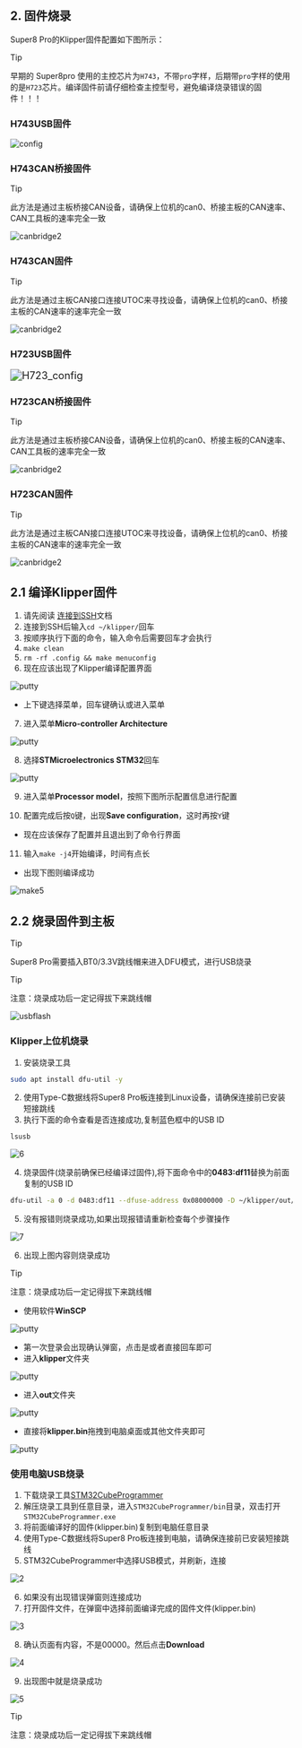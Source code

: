 ## 2. 固件烧录

Super8 Pro的Klipper固件配置如下图所示：

> [!TIP]
> 早期的 Super8pro 使用的主控芯片为`H743`，不带`pro`字样，后期带`pro`字样的使用的是`H723`芯片。编译固件前请仔细检查主控型号，避免编译烧录错误的固件！！！

<!-- tabs:start -->

### ****H743USB固件****

![config](../../images/boards/fly_super8_pro/config.png ":no-zooom")

### ****H743CAN桥接固件****

>[!TIP]
>
>此方法是通过主板桥接CAN设备，请确保上位机的can0、桥接主板的CAN速率、CAN工具板的速率完全一致

![canbridge2](../../images/boards/fly_super8_pro/canbridge1.png)

### ****H743CAN固件****

>[!TIP]
>
>此方法是通过主板CAN接口连接UTOC来寻找设备，请确保上位机的can0、桥接主板的CAN速率的速率完全一致

![canbridge2](../../images/boards/fly_super8_pro/can.png)

<!-- tabs:end -->



<!-- tabs:start -->

### ****H723USB固件****

<img src="../../images/boards/fly_super8_pro/H723_config.png" alt="H723_config" style="zoom:130%;" />

### ****H723CAN桥接固件****

>[!TIP]
>
>此方法是通过主板桥接CAN设备，请确保上位机的can0、桥接主板的CAN速率、CAN工具板的速率完全一致

![canbridge2](../../images/boards/fly_super8_pro/canbridge2.png)

### ****H723CAN固件****

>[!TIP]
>
>此方法是通过主板CAN接口连接UTOC来寻找设备，请确保上位机的can0、桥接主板的CAN速率的速率完全一致

![canbridge2](../../images/boards/fly_super8_pro/can1.png)



<!-- tabs:end -->

## 2.1  编译Klipper固件

1. 请先阅读 [连接到SSH](/board/fly_pi_v2/to_ssh "点击即可跳转")文档
2. 连接到SSH后输入```cd ~/klipper/```回车
3. 按顺序执行下面的命令，输入命令后需要回车才会执行
4. ```make clean```
5. ```rm -rf .config && make menuconfig```
6. 现在应该出现了Klipper编译配置界面

![putty](../../images/firmware/make1.png ":no-zooom")

* 上下键选择菜单，回车键确认或进入菜单
7. 进入菜单**Micro-controller Architecture**

![putty](../../images/firmware/make2.png ":no-zooom")

8. 选择**STMicroelectronics STM32**回车

![putty](../../images/firmware/make3.png ":no-zooom")

9. 进入菜单**Processor model**，按照下图所示配置信息进行配置

10. 配置完成后按```Q```键，出现**Save configuration**，这时再按```Y```键
* 现在应该保存了配置并且退出到了命令行界面

11. 输入```make -j4```开始编译，时间有点长

* 出现下图则编译成功

![make5](../../images/firmware/make5.png)

## 2.2  烧录固件到主板

> [!TIP]
> Super8 Pro需要插入BT0/3.3V跳线帽来进入DFU模式，进行USB烧录



> [!TIP]
> 注意：烧录成功后一定记得拔下来跳线帽



![usbflash](../../images/boards/fly_super8_pro/boot.png ":no-zooom")

<!-- tabs:start -->

### **Klipper上位机烧录**

1. 安装烧录工具

```bash
sudo apt install dfu-util -y
```

2. 使用Type-C数据线将Super8 Pro板连接到Linux设备，请确保连接前已安装短接跳线
3. 执行下面的命令查看是否连接成功,复制蓝色框中的USB ID

```bash
lsusb
```

![6](../../images/boards/fly_sht36_42/6.png ":no-zooom")

4. 烧录固件(烧录前确保已经编译过固件),将下面命令中的**0483:df11**替换为前面复制的USB ID

```bash
dfu-util -a 0 -d 0483:df11 --dfuse-address 0x08000000 -D ~/klipper/out/klipper.bin
```
5. 没有报错则烧录成功,如果出现报错请重新检查每个步骤操作

![7](../../images/boards/fly_sht36_42/7.png ":no-zooom")

6. 出现上图内容则烧录成功

> [!TIP]
> 注意：烧录成功后一定记得拔下来跳线帽



* 使用软件**WinSCP**

![putty](../../images/firmware/down1.png ":no-zooom")

* 第一次登录会出现确认弹窗，点击是或者直接回车即可
* 进入**klipper**文件夹

![putty](../../images/firmware/down2.png ":no-zooom")

* 进入**out**文件夹

![putty](../../images/firmware/down3.png ":no-zooom")

* 直接将**klipper.bin**拖拽到电脑桌面或其他文件夹即可

![putty](../../images/firmware/down4.png ":no-zooom")

### **使用电脑USB烧录**

1. 下载烧录工具[STM32CubeProgrammer](https://cdn.mellow.klipper.cn/Utils/STM32CubeProgrammer.zip)
2. 解压烧录工具到任意目录，进入`STM32CubeProgrammer/bin`目录，双击打开`STM32CubeProgrammer.exe`
3. 将前面编译好的固件(klipper.bin)复制到电脑任意目录
4. 使用Type-C数据线将Super8 Pro板连接到电脑，请确保连接前已安装短接跳线
5. STM32CubeProgrammer中选择USB模式，并刷新，连接

![2](../../images/boards/fly_sht36_42/2.png ":no-zooom")

6. 如果没有出现错误弹窗则连接成功
7. 打开固件文件，在弹窗中选择前面编译完成的固件文件(klipper.bin)

![3](../../images/boards/fly_sht36_42/3.png ":no-zooom")

8. 确认页面有内容，不是00000。然后点击**Download**

![4](../../images/boards/fly_sht36_42/4.png ":no-zooom")

9. 出现图中就是烧录成功

![5](../../images/boards/fly_sht36_42/5.png ":no-zooom")

<!-- tabs:end -->

>[!TIP]
>注意：烧录成功后一定记得拔下来跳线帽
